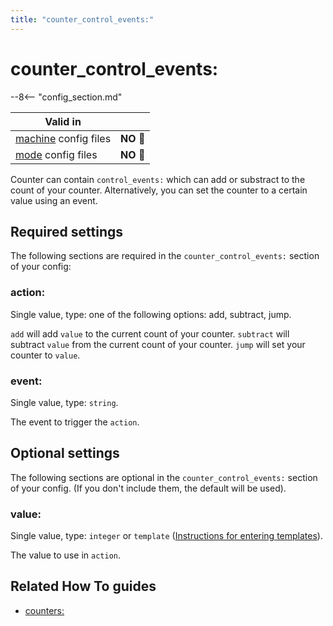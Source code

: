 ```yaml
---
title: "counter_control_events:"
---
```


# counter_control_events:


--8<-- "config_section.md"

| Valid in | |
|-----|:----:|
|[machine](instructions/machine_config.md) config files |**NO** :no_entry_sign:|
|[mode](instructions/mode_config.md) config files|**NO** :no_entry_sign:|

Counter can contain `control_events:` which can add or substract to the
count of your counter. Alternatively, you can set the counter to a
certain value using an event.

## Required settings

The following sections are required in the `counter_control_events:`
section of your config:

### action:

Single value, type: one of the following options: add, subtract, jump.

`add` will add `value` to the current count of your counter. `subtract`
will subtract `value` from the current count of your counter. `jump`
will set your counter to `value`.

### event:

Single value, type: `string`.

The event to trigger the `action`.

## Optional settings

The following sections are optional in the `counter_control_events:`
section of your config. (If you don't include them, the default will be
used).

### value:

Single value, type: `integer` or `template`
([Instructions for entering templates](instructions/dynamic_values.md)).

The value to use in `action`.

## Related How To guides

* [counters:](counters.md)
